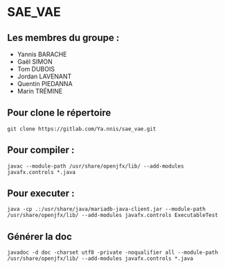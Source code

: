 # SAE_VAE
## Les membres du groupe :
- Yannis BARACHE
- Gaël SIMON
- Tom DUBOIS
- Jordan LAVENANT
- Quentin PIEDANNA
- Marin TRÉMINE

## Pour clone le répertoire

```
git clone https://gitlab.com/Ya.nnis/sae_vae.git
```

## Pour compiler :
```
javac --module-path /usr/share/openjfx/lib/ --add-modules javafx.controls *.java
```

## Pour executer :
```
java -cp .:/usr/share/java/mariadb-java-client.jar --module-path /usr/share/openjfx/lib/ --add-modules javafx.controls ExecutableTest
```

## Générer la doc
```
javadoc -d doc -charset utf8 -private -noqualifier all --module-path /usr/share/openjfx/lib/ --add-modules javafx.controls *.java
```
